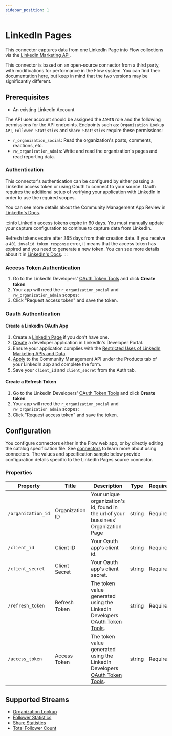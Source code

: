 ```yaml
---
sidebar_position: 1
---
```


# LinkedIn Pages

This connector captures data from one LinkedIn Page into Flow collections via the [LinkedIn Marketing API](https://learn.microsoft.com/en-us/linkedin/marketing/integrations/marketing-integrations-overview?view=li-lms-2024-03).

This connector is based on an open-source connector from a third party, with modifications for performance in the Flow system.
You can find their documentation [here](https://docs.airbyte.com/integrations/sources/linkedin-pages), but keep in mind that the two versions may be significantly different.

## Prerequisites

* An existing LinkedIn Account

The API user account should be assigned the `ADMIN` role and the following permissions for the API endpoints.
Endpoints such as: `Organization Lookup API`, `Follower Statistics` and `Share Statistics` require these permissions:
- `r_organization_social`: Read the organization's posts, comments, reactions, etc.
- `rw_organization_admin`: Write and read the organization's pages and read reporting data.

### Authentication
This connector's authentication can be configured by either passing a LinkedIn access token or using Oauth to connect to your source. Oauth requires the additional setup of verifying your application with LinkedIn in order to use the required scopes.

You can see more details about the Community Management App Review in [LinkedIn's Docs](https://learn.microsoft.com/en-us/linkedin/marketing/community-management-app-review?view=li-lms-2024-03).

:::info
LinkedIn access tokens expire in 60 days.
You must manually update your capture configuration to continue to capture data from LinkedIn.

Refresh tokens expire after 365 days from their creation date. If you receive a `401 invalid token response` error, it means that the access token has expired and you need to generate a new token. You can see more details about it in [LinkedIn's Docs](https://docs.microsoft.com/en-us/linkedin/shared/authentication/authorization-code-flow).
:::

### Access Token Authentication

1. Go to the LinkedIn Developers' [OAuth Token Tools](https://www.linkedin.com/developers/tools/oauth) and click **Create token**
2. Your app will need the `r_organization_social` and `rw_organization_admin` scopes:
3. Click "Request access token" and save the token.

### Oauth Authentication

#### Create a LinkedIn OAuth App
1. Create a [LinkedIn Page](https://www.linkedin.com/help/linkedin/answer/a543852) if you don't have one.
2. [Create](https://www.linkedin.com/developers/apps/new) a developer application in LinkedIn's Developer Portal.
3. Ensure your application complies with the [Restricted Uses of LinkedIn Marketing APIs and Data](https://learn.microsoft.com/en-us/linkedin/marketing/restricted-use-cases?view=li-lms-2024-03).
4. [Apply](https://learn.microsoft.com/en-us/linkedin/marketing/increasing-access?view=li-lms-2024-03#increasing-access) to the Community Management API under the Products tab of your LinkedIn app and complete the form.
5. Save your `client_id` and `client_secret` from the Auth tab.

#### Create a Refresh Token
1. Go to the LinkedIn Developers' [OAuth Token Tools](https://www.linkedin.com/developers/tools/oauth) and click **Create token**
2. Your app will need the `r_organization_social` and `rw_organization_admin` scopes:
3. Click "Request access token" and save the token.

## Configuration

You configure connectors either in the Flow web app, or by directly editing the catalog specification file.
See [connectors](/concepts/connectors.md#using-connectors) to learn more about using connectors. The values and specification sample below provide configuration details specific to the LinkedIn Pages source connector.

### Properties

| Property           | Title           | Description                                                                                                                   | Type   | Required/Default |
| ------------------ | --------------- | ----------------------------------------------------------------------------------------------------------------------------- | ------ | ---------------- |
| `/organization_id` | Organization ID | Your unique organization's id, found in the url of your bussiness' Organization Page                                          | string | Required         |
| `/client_id`       | Client ID       | Your Oauth app's client id.                                                                                                   | string | Required         |
| `/client_secret`   | Client Secret   | Your Oauth app's client secret.                                                                                               | string | Required         |
| `/refresh_token`   | Refresh Token   | The token value generated using the LinkedIn Developers [OAuth Token Tools](https://www.linkedin.com/developers/tools/oauth). | string | Required         |
| `/access_token`    | Access Token    | The token value generated using the LinkedIn Developers [OAuth Token Tools](https://www.linkedin.com/developers/tools/oauth). | string | Required         |


## Supported Streams

- [Organization Lookup](https://docs.microsoft.com/en-us/linkedin/marketing/integrations/community-management/organizations/organization-lookup-api?tabs=http#retrieve-organizations)
- [Follower Statistics](https://docs.microsoft.com/en-us/linkedin/marketing/integrations/community-management/organizations/follower-statistics?tabs=http#retrieve-lifetime-follower-statistics)
- [Share Statistics](https://docs.microsoft.com/en-us/linkedin/marketing/integrations/community-management/organizations/share-statistics?tabs=http#retrieve-lifetime-share-statistics)
- [Total Follower Count](https://docs.microsoft.com/en-us/linkedin/marketing/integrations/community-management/organizations/organization-lookup-api?tabs=http#retrieve-organization-follower-count)
